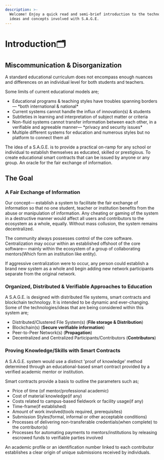 ```yaml
---
description: >-
  Welcome! Enjoy a quick read and semi-brief introduction to the technologies,
  ideas and concepts involved with S.A.G.E.
---
```


# Introduction🗂️

##  Miscommunication & Disorganization

 A standard educational curriculum does not encompass enough nuances and differences on an individual level for both students and teachers.

Some limits of current educational models are;

* Educational programs & teaching styles have troubles spanning borders— \*both international & national\*
* Current systems cannot handle the influx of innovation\(s\) & students
*  Subtleties in learning and interpretation of subject matter or criteria
*  Non-fluid systems cannot transfer information between each other, in a verifiable and agreeable manner—  \*privacy and security issues\*
* Multiple different systems for education and numerous styles but no platform to connect them all

The idea of a S.A.G.E. is to provide a practical on-ramp for any school or individual to establish themselves as educated, skilled or prestigious. To create educational smart contracts that can be issued by anyone or any group. An oracle for the fair exchange of information.

## The Goal

### A Fair Exchange of Information

 Our concept— establish a system to facilitate the fair exchange of information so that no one student, teacher or institution benefits from the abuse or manipulation of information. Any cheating or gaming of the system in a destructive manner would affect all users and contributors to the ecosystem as a whole, equally. Without mass collusion, the system remains decentralized.   
  
 The community always possesses control of the core software. Centralization may occur within an established offshoot of the core software— mainly within the ecosystem of a group of collaborating mentors\(Which form an institution like entity\).

 If aggressive centralization were to occur, any person could establish a brand new system as a whole and begin adding new network participants separate from the original network.

### Organized, Distributed & Verifiable Approaches to Education

 A S.A.G.E. is designed with distributed file systems, smart contracts and blockchain technology. It is intended to be dynamic and ever-changing. Some of the technologies/ideas that are being considered within this system are;

* Distributed/Clustered File System\(s\) \(**File storage & Distribution**\)
* Blockchain\(s\) \(**Secure verifiable information**\)
* Peer-to-Peer Network\(s\) \(**Propagation**\)
* Decentralized and Centralized Participants/Contributors \(**Contributors**\)

### Proving Knowledge/Skills with Smart Contracts

 A S.A.G.E. system would use a distinct 'proof of knowledge' method determined through an educational-based smart contract provided by a verified academic mentor or institution.  
  
Smart contracts provide a basis to outline the parameters such as;

* Price of time \(of mentor/professional academic\)
* Cost of material knowledge\(if any\)
* Costs related to campus-based fieldwork or facility usage\(if any\)
*  Time-frame\(if established\)
*  Amount of work involved\(tools required, prerequisites\)
* Submission Styles\(formal, informal or other acceptable conditions\)
* Processes of delivering non-transferable credentials\(when complete\) to the contributor\(s\)
* Processes for automating payments to mentors/institutions by releasing escrowed funds to verifiable parties involved

 An academic profile or an identification number linked to each contributor establishes a clear origin of unique submissions received by individuals.

